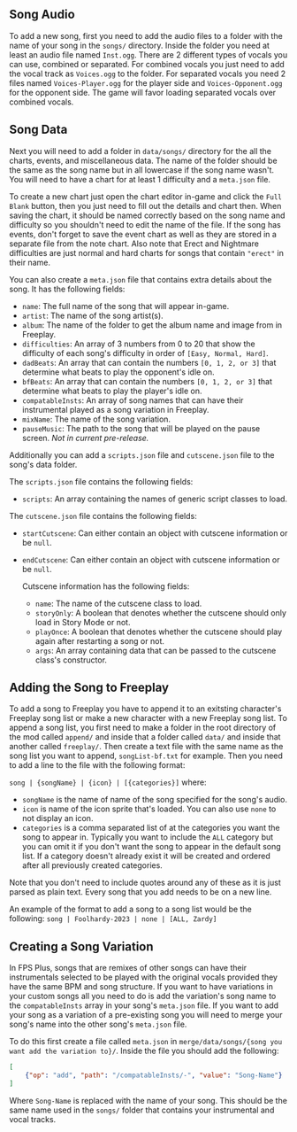 ## Song Audio

To add a new song, first you need to add the audio files to a folder with the name of your song in the `songs/` directory. Inside the folder you need at least an audio file named `Inst.ogg`. There are 2 different types of vocals you can use, combined or separated. For combined vocals you just need to add the vocal track as `Voices.ogg` to the folder. For separated vocals you need 2 files named `Voices-Player.ogg` for the player side and `Voices-Opponent.ogg` for the opponent side. The game will favor loading separated vocals over combined vocals.

## Song Data

Next you will need to add a folder in `data/songs/` directory for the all the charts, events, and miscellaneous data. The name of the folder should be the same as the song name but in all lowercase if the song name wasn't. You will need to have a chart for at least 1 difficulty and a `meta.json` file. 

To create a new chart just open the chart editor in-game and click the `Full Blank` button, then you just need to fill out the details and chart then. When saving the chart, it should be named correctly based on the song name and difficulty so you shouldn't need to edit the name of the file. If the song has events, don't forget to save the event chart as well as they are stored in a separate file from the note chart. Also note that Erect and Nightmare difficulties are just normal and hard charts for songs that contain `"erect"` in their name.

You can also create a `meta.json` file that contains extra details about the song. It has the following fields:

- `name`: The full name of the song that will appear in-game.
- `artist`: The name of the song artist(s).
- `album`: The name of the folder to get the album name and image from in Freeplay.
- `difficulties`: An array of 3 numbers from 0 to 20 that show the difficulty of each song's difficulty in order of `[Easy, Normal, Hard]`.
- `dadBeats`: An array that can contain the numbers `[0, 1, 2, or 3]` that determine what beats to play the opponent's idle on.
- `bfBeats`: An array that can contain the numbers `[0, 1, 2, or 3]` that determine what beats to play the player's idle on.
- `compatableInsts`: An array of song names that can have their instrumental played as a song variation in Freeplay.
- `mixName`: The name of the song variation.
- `pauseMusic`: The path to the song that will be played on the pause screen. *Not in current pre-release.*

Additionally you can add a `scripts.json` file and `cutscene.json` file to the song's data folder.

The `scripts.json` file contains the following fields:

- `scripts`: An array containing the names of generic script classes to load.

The `cutscene.json` file contains the following fields:

- `startCutscene`: Can either contain an object with cutscene information or be `null`.
- `endCutscene`: Can either contain an object with cutscene information or be `null`.

    Cutscene information has the following fields:

    - `name`: The name of the cutscene class to load.
    - `storyOnly`: A boolean that denotes whether the cutscene should only load in Story Mode or not.
    - `playOnce`: A boolean that denotes whether the cutscene should play again after restarting a song or not.
    - `args`: An array containing data that can be passed to the cutscene class's constructor.

## Adding the Song to Freeplay

To add a song to Freeplay you have to append it to an exitsting character's Freeplay song list or make a new character with a new Freeplay song list. To append a song list, you first need to make a folder in the root directory of the mod called `append/` and inside that a folder called `data/` and inside that another called `freeplay/`. Then create a text file with the same name as the song list you want to append, `songList-bf.txt` for example. Then you need to add a line to the file with the following format:

`song | {songName} | {icon} | [{categories}]` where:

 - `songName` is the name of name of the song specified for the song's audio.
 - `icon` is name of the icon sprite that's loaded. You can also use `none` to not display an icon.
 - `categories` is a comma separated list of at the categories you want the song to appear in. Typically you want to include the `ALL` category but you can omit it if you don't want the song to appear in the default song list. If a category doesn't already exist it will be created and ordered after all previously created categories.

 Note that you don't need to include quotes around any of these as it is just parsed as plain text. Every song that you add needs to be on a new line.

 An example of the format to add a song to a song list would be the following: `song | Foolhardy-2023 | none | [ALL, Zardy]`

## Creating a Song Variation

In FPS Plus, songs that are remixes of other songs can have their instrumentals selected to be played with the original vocals provided they have the same BPM and song structure. If you want to have variations in your custom songs all you need to do is add the variation's song name to the `compatableInsts` array in your song's `meta.json` file. If you want to add your song as a variation of a pre-existing song you will need to merge your song's name into the other song's `meta.json` file.

To do this first create a file called `meta.json` in `merge/data/songs/{song you want add the variation to}/`. Inside the file you should add the following:
```json
[
	{"op": "add", "path": "/compatableInsts/-", "value": "Song-Name"}
]
```
Where `Song-Name` is replaced with the name of your song. This should be the same name used in the `songs/` folder that contains your instrumental and vocal tracks.